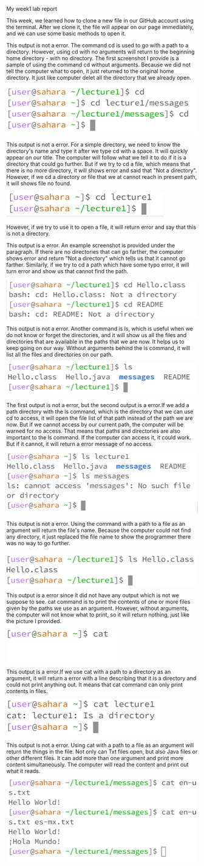 My week1 lab report

This week, we learned how to clone a new file in our GitHub account using the terminal. After we clone it, the file will appear on our page immediately, and we can use some basic methods to open it. 

This output is not a error. The command cd is used to go with a path to a directory. However, using cd with no arguments will return to the beginning home directory - with no directory. The first screenshot I provide is a sample of using the command cd without arguments. Because we did not tell the computer what to open, it just returned to the original home directory. It just like computer delet all the directory that we already open.

![Image](1.png)

This output is not a error. For a simple directory, we need to know the directory's name and type it after we type cd with a space. It will quickly appear on our title. The computer will follow what we tell it to do if it is a directory that could go further. But if we try to cd a file, which means that there is no more directory, it will shows error and said that "Not a directory". However, if we cd a directory or file that we at cannot reach in present path, it will shows file no found.

![Image](2.png)

However, if we try to use it to open a file, it will return error and say that this is not a directory.

This output is a error. An example screenshot is provided under the paragraph. If there are no directories that can go farther, the computer shows error and return "Not a directory" which tells us that it cannot go farther. Similarly, if we try to cd a path which have some typo error, it will turn error and show us that cannot find the path.

![Image](3.png)

This output is not a error. Another command is ls, which is useful when we do not know or forget the directories, and it will show us all the files and directories that are available in the paths that we are now. It helps us to keep going on our way. Without arguments behind the ls command, it will list all the files and directories on our path.

![Image](ls1.png)

The first output is not a error, but the second output is a error.If we add a path directory with the ls command, which is the directory that we can use cd to access, it will open the file list of that path instead of the path we are now. But if we cannot access by our current path, the computer will be warned for no access. That means that paths and directories are also important to the ls command. If the computer can access it, it could work. But if it cannot, it will return a error message of no access. 

![Image](ls2.png)

This output is not a error. Using the command with a path to a file as an argument will return the file's name. Because the computer could not find any directory, it just replaced the file name to show the programmer there was no way to go further.

![Image](ls3.png)

This output is a error since it did not have any output which is not we suppose to see. cat command is to print the contents of one or more files given by the paths we use as an argument. However, without arguments, the computer will not know what to print, so it will return nothing, just like the picture I provided. 

![Image](cat1.png)

This output is a error.If we use cat with a path to a directory as an argument, it will return a error with a line describing that it is a directory and could not print anything out. It means that cat command can only print contents in files. 

![Image](cat2.png)

This output is not a error. Using cat with a path to a file as an argument will return the things in the file. Not only can Txt files open, but also Java files or other different files. It can add more than one argument and print more content simultaneously. The computer will read the content and print out what it reads.

![Image](cat3.png)

